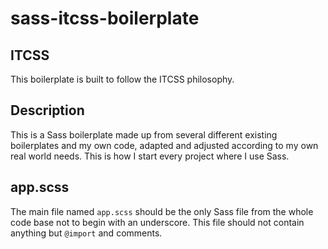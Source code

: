 # sass-itcss-boilerplate

## ITCSS

This boilerplate is built to follow the ITCSS philosophy.

## Description

This is a Sass boilerplate made up from several different existing boilerplates and my own code, adapted and adjusted according to my own real world needs. This is how I start every project where I use Sass.

## app.scss

The main file named `app.scss` should be the only Sass file from the whole code base not to begin with an underscore. This file should not contain anything but `@import` and comments.
